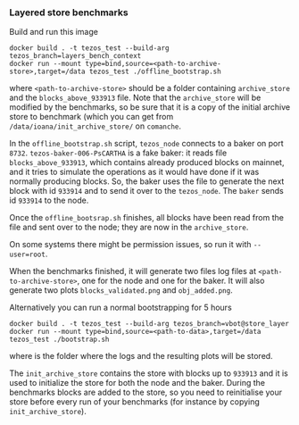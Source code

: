 ### Layered store benchmarks

Build and run this image

```
docker build . -t tezos_test --build-arg tezos_branch=layers_bench_context
docker run --mount type=bind,source=<path-to-archive-store>,target=/data tezos_test ./offline_bootstrap.sh
```

where `<path-to-archive-store>` should be a folder containing `archive_store` and the `blocks_above_933913` file. Note that the `archive_store` will be modified by the benchmarks, so be sure that it is a copy of the initial archive store to benchmark (which you can get from `/data/ioana/init_archive_store/` on `comanche`.

In the `offline_bootstrap.sh` script, `tezos_node` connects to a baker on port `8732`. `tezos-baker-006-PsCARTHA` is a fake baker: it reads file `blocks_above_933913`, which contains already produced blocks on mainnet, and it tries to simulate the operations as it would have done if it was normally producing blocks. So, the baker uses the file to generate the next block with id `933914` and to send it over to the `tezos_node`.
The `baker` sends id `933914` to the node.

Once the `offline_bootsrap.sh` finishes, all blocks have been read from the file and sent over to the node; they are now in the `archive_store`.

On some systems there might be permission issues, so run it with `--user=root`.

When the benchmarks finished, it will generate two files log files at `<path-to-archive-store>`, one for the node and one for the baker. It will also generate two plots `blocks_validated.png` and `obj_added.png`.

Alternatively you can run a normal bootstrapping for 5 hours
```
docker build . -t tezos_test --build-arg tezos_branch=vbot@store_layer
docker run --mount type=bind,source=<path-to-data>,target=/data tezos_test ./bootstrap.sh
```
where <path-to-data> is the folder where the logs and the resulting plots will be stored.

The `init_archive_store` contains the store with blocks up to `933913` and it is used to initialize the store for both the node and the baker. During the benchmarks blocks are added to the store, so you need to reinitialise your store before every run of your benchmarks (for instance by copying  `init_archive_store`). 
